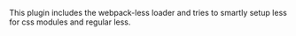 This plugin includes the webpack-less loader and tries to smartly setup
less for css modules and regular less.

